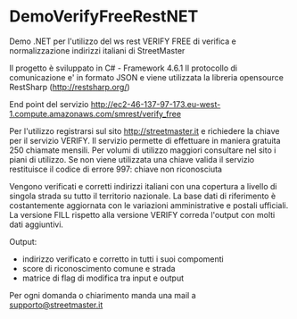 # DemoVerifyFreeRestNET
Demo .NET per l'utilizzo del ws rest VERIFY FREE di verifica e normalizzazione indirizzi italiani di StreetMaster

Il progetto è sviluppato in C# - Framework 4.6.1
Il protocollo di comunicazione e' in formato JSON e viene utilizzata la libreria opensource RestSharp (http://restsharp.org/)

End point del servizio 
     http://ec2-46-137-97-173.eu-west-1.compute.amazonaws.com/smrest/verify_free

Per l'utilizzo registrarsi sul sito http://streetmaster.it e richiedere la chiave per il servizio VERIFY.
Il servizio permette di effettuare in maniera gratuita 250 chiamate mensili. 
Per volumi di utilizzo maggiori consultare nel sito i piani di utilizzo.
Se non viene utilizzata una chiave valida il servizio restituisce il codice di errore 997: chiave non riconosciuta

Vengono verificati e corretti indirizzi italiani con una copertura a livello di singola strada su tutto il territorio nazionale.
La base dati di riferimento è costantemente aggiornata con le variazioni amministrative e postali ufficiali.
La versione FILL rispetto alla versione VERIFY correda l'output con molti dati aggiuntivi.
  
Output:
  - indirizzo verificato e corretto in tutti i suoi compomenti
  - score di riconoscimento comune e strada
  - matrice di flag di modifica tra input e output

Per ogni domanda o chiarimento manda una mail a supporto@streetmaster.it
